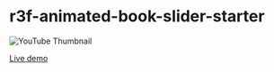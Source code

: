 # r3f-animated-book-slider-starter

![YouTube Thumbnail](https://github.com/Zeineblch3/Risper_catalog/blob/main/Capture%20d'%C3%A9cran%202025-02-02%20121052.png)

[Live demo](https://risper-catalogue.vercel.app/)

